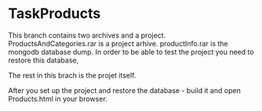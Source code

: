 # TaskProducts
This branch contains two archives and a project.
ProductsAndCategories.rar is a project arhive.
productInfo.rar is the mongodb database dump.
In order to be able to test the project you need to restore this database,

The rest in this brach is the projet itself.

After you set up the project and restore the database -  build it and open Products.html in your browser.
